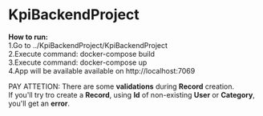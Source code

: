 # KpiBackendProject<br />

**How to run:**<br />
1.Go to ../KpiBackendProject/KpiBackendProject<br />
2.Execute command: docker-compose build<br />
3.Execute command: docker-compose up<br />
4.App will be available available on http://localhost:7069<br />

PAY ATTETION: There are some **validations** during **Record** creation.<br />
If you'll try tro create a **Record**, using **Id** of non-existing **User** or **Category**, you'll get an **error**.
